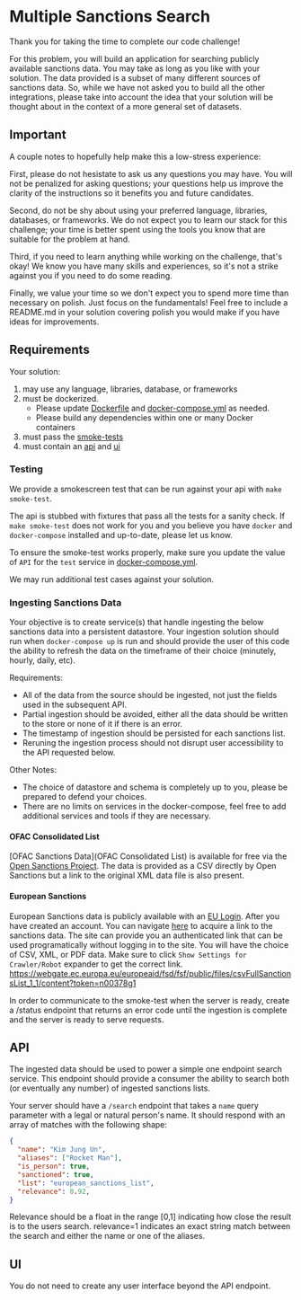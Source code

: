 # Multiple Sanctions Search

Thank you for taking the time to complete our code challenge!

For this problem, you will build an application for searching publicly available sanctions data. You may take as long as you like with your solution. The data provided is a subset of many different sources of sanctions data. So, while we have not asked you to build all the other integrations, please take into account the idea that your solution will be thought about in the context of a more general set of datasets.

## Important

A couple notes to hopefully help make this a low-stress experience:

First, please do not hesistate to ask us any questions you may have. You will not be penalized for asking questions; your questions help us improve the clarity of the instructions so it benefits you and future candidates.

Second, do not be shy about using your preferred language, libraries, databases, or frameworks. We do not expect you to learn our stack for this challenge; your time is better spent using the tools you know that are suitable for the problem at hand.

Third, if you need to learn anything while working on the challenge, that's okay! We know you have many skills and experiences, so it's not a strike against you if you need to do some reading.

Finally, we value your time so we don't expect you to spend more time than necessary on polish. Just focus on the fundamentals! Feel free to include a README.md in your solution covering polish you would make if you have ideas for improvements.

## Requirements

Your solution:

1. may use any language, libraries, database, or frameworks
2. must be dockerized.
   - Please update [Dockerfile](./Dockerfile) and [docker-compose.yml](./docker-compose.yml) as needed.
   - Please build any dependencies within one or many Docker containers
3. must pass the [smoke-tests](#Testing)
4. must contain an [api](#API) and [ui](#UI)

### Testing

We provide a smokescreen test that can be run against your api with `make smoke-test`.

The api is stubbed with fixtures that pass all the tests for a sanity check. If `make smoke-test` does not work for you and you believe you have `docker` and `docker-compose` installed and up-to-date, please let us know.

To ensure the smoke-test works properly, make sure you update the value of `API` for the `test` service in [docker-compose.yml](./docker-compose.yml).

We may run additional test cases against your solution.

### Ingesting Sanctions Data
Your objective is to create service(s) that handle ingesting the below sanctions data into a persistent datastore. Your ingestion solution should run when `docker-compose up` is run and should provide the user of this code the ability to refresh the data on the timeframe of their choice (minutely, hourly, daily, etc).

Requirements:

  - All of the data from the source should be ingested, not just the fields used in the subsequent API.
  - Partial ingestion should be avoided, either all the data should be written to the store or none of it if there is an error.
  - The timestamp of ingestion should be persisted for each sanctions list.
  - Reruning the ingestion process should not disrupt user accessibility to the API requested below.

Other Notes:

  - The choice of datastore and schema is completely up to you, please be prepared to defend your choices.
  - There are no limits on services in the docker-compose, feel free to add additional services and tools if they are necessary.



#### OFAC Consolidated List

[OFAC Sanctions Data](OFAC Consolidated List) is available for free via the [Open Sanctions Project](https://github.com/alephdata/opensanctions). The data is provided as a CSV directly by Open Sanctions but a link to the original XML data file is also present.


#### European Sanctions


European Sanctions data is publicly available with an [EU Login](https://webgate.ec.europa.eu/cas/login?loginRequestId=ECAS_LR-5816125-a3R1xh1RhIp0ZBXrLAZHmwuuL5f3jUR3W2nf3cLoeaIetewOSzQ6gkC1LBG07tG9c4ZYd0PHLOwCoXGK4Nbj38-rS0vSrmBGYCtzg7YLRrbJx-n9FPWblzzJ1zdy1GE5ysZ6saqwZ5zxHJwZI6V5A9ZYoo). After you have created an account. You can navigate [here](https://webgate.ec.europa.eu/europeaid/fsd/fsf#!/files) to acquire a link to the sanctions data. The site can provide you an authenticated link that can be used programatically without logging in to the site. You will have the choice of CSV, XML, or PDF data. Make sure to click `Show Settings for Crawler/Robot` expander to get the correct link.
https://webgate.ec.europa.eu/europeaid/fsd/fsf/public/files/csvFullSanctionsList_1_1/content?token=n00378g1

In order to communicate to the smoke-test when the server is ready, create a /status endpoint that returns an error code until the ingestion is complete and the server is ready to serve requests.

## API
The ingested data should be used to power a simple one endpoint search service. This endpoint should provide a consumer the ability to search both (or eventually any number) of ingested sanctions lists.

Your server should have a `/search` endpoint that takes a `name` query parameter with a legal or natural person's name. It should respond with an array of matches with the following shape:
```json
{
  "name": "Kim Jung Un",
  "aliases": ["Rocket Man"],
  "is_person": true,
  "sanctioned": true,
  "list": "european_sanctions_list",
  "relevance": 0.92,
}
```

Relevance should be a float in the range [0,1] indicating how close the result is to the users search. relevance=1 indicates an exact string match between the search and either the name or one of the aliases.



## UI
You do not need to create any user interface beyond the API endpoint.
